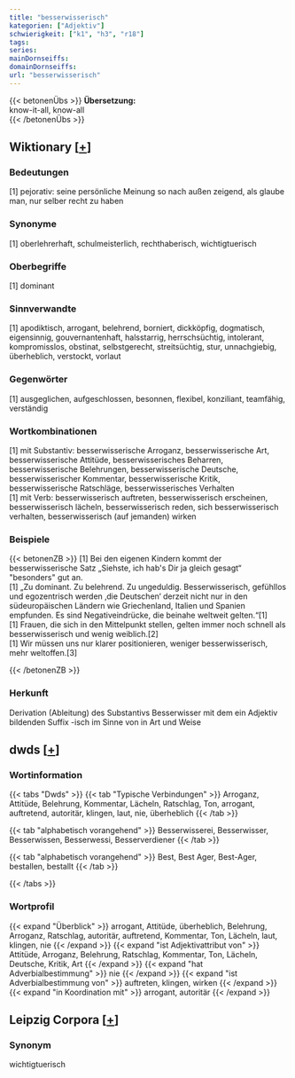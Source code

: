 ```yaml
---
title: "besserwisserisch"
kategorien: ["Adjektiv"]
schwierigkeit: ["k1", "h3", "r18"]
tags:
series:
mainDornseiffs:
domainDornseiffs:
url: "besserwisserisch"
---
```


{{< betonenÜbs >}}
**Übersetzung:**  
know-it-all, know-all  
{{< /betonenÜbs >}}

## Wiktionary [[+](https://de.wiktionary.org/wiki/besserwisserisch)]

### Bedeutungen
[1] pejorativ: seine persönliche Meinung so nach außen zeigend, als glaube man, nur selber recht zu haben  

### Synonyme
[1] oberlehrerhaft, schulmeisterlich, rechthaberisch, wichtigtuerisch  

### Oberbegriffe
[1] dominant  

### Sinnverwandte
[1] apodiktisch, arrogant, belehrend, borniert, dickköpfig, dogmatisch, eigensinnig, gouvernantenhaft, halsstarrig, herrschsüchtig, intolerant, kompromisslos, obstinat, selbstgerecht, streitsüchtig, stur, unnachgiebig, überheblich, verstockt, vorlaut  

### Gegenwörter
[1] ausgeglichen, aufgeschlossen, besonnen, flexibel, konziliant, teamfähig, verständig  

### Wortkombinationen
[1] mit Substantiv: besserwisserische Arroganz, besserwisserische Art, besserwisserische Attitüde, besserwisserisches Beharren, besserwisserische Belehrungen, besserwisserische Deutsche, besserwisserischer Kommentar, besserwisserische Kritik, besserwisserische Ratschläge, besserwisserisches Verhalten  
[1] mit Verb: besserwisserisch auftreten, besserwisserisch erscheinen, besserwisserisch lächeln, besserwisserisch reden, sich besserwisserisch verhalten, besserwisserisch (auf jemanden) wirken  

### Beispiele
{{< betonenZB >}}
[1] Bei den eigenen Kindern kommt der besserwisserische Satz „Siehste, ich hab's Dir ja gleich gesagt“ "besonders" gut an.  
[1] „Zu dominant. Zu belehrend. Zu ungeduldig. Besserwisserisch, gefühllos und egozentrisch werden ‚die Deutschen‘ derzeit nicht nur in den südeuropäischen Ländern wie Griechenland, Italien und Spanien empfunden. Es sind Negativeindrücke, die beinahe weltweit gelten.“[1]  
[1] Frauen, die sich in den Mittelpunkt stellen, gelten immer noch schnell als besserwisserisch und wenig weiblich.[2]  
[1] Wir müssen uns nur klarer positionieren, weniger besserwisserisch, mehr weltoffen.[3]  

{{< /betonenZB >}}
### Herkunft
Derivation (Ableitung) des Substantivs Besserwisser mit dem ein Adjektiv bildenden Suffix -isch im Sinne von in Art und Weise  



## dwds [[+](https://www.dwds.de/wb/besserwisserisch)]

### Wortinformation
{{< tabs "Dwds" >}}
{{< tab "Typische Verbindungen" >}}
Arroganz, Attitüde, Belehrung, Kommentar, Lächeln, Ratschlag, Ton, arrogant, auftretend, autoritär, klingen, laut, nie, überheblich
{{< /tab >}}

{{< tab "alphabetisch vorangehend" >}}
Besserwisserei, Besserwisser, Besserwissen, Besserwessi, Besserverdiener
{{< /tab >}}

{{< tab "alphabetisch vorangehend" >}}
Best, Best Ager, Best-Ager, bestallen, bestallt
{{< /tab >}}

{{< /tabs >}}

### Wortprofil
{{< expand "Überblick" >}} arrogant, Attitüde, überheblich, Belehrung, Arroganz, Ratschlag, autoritär, auftretend, Kommentar, Ton, Lächeln, laut, klingen, nie {{< /expand >}}
{{< expand "ist Adjektivattribut von" >}} Attitüde, Arroganz, Belehrung, Ratschlag, Kommentar, Ton, Lächeln, Deutsche, Kritik, Art {{< /expand >}}
{{< expand "hat Adverbialbestimmung" >}} nie {{< /expand >}}
{{< expand "ist Adverbialbestimmung von" >}} auftreten, klingen, wirken {{< /expand >}}
{{< expand "in Koordination mit" >}} arrogant, autoritär {{< /expand >}}

## Leipzig Corpora [[+](https://corpora.uni-leipzig.de/en/res?word=besserwisserisch&corpusId=deu_newscrawl-public_2018)]


### Synonym
wichtigtuerisch

